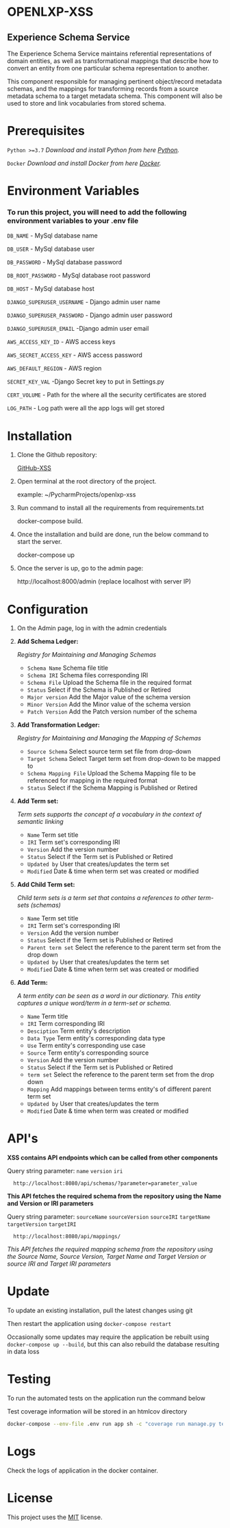 
# OPENLXP-XSS

## Experience Schema Service


The Experience Schema Service maintains referential representations of domain entities, as well as transformational mappings that describe how to convert an entity from one particular schema representation to another.

This component responsible for managing pertinent object/record metadata schemas, and the mappings for transforming records from a source metadata schema to a target metadata schema. This component will also be used to store and link vocabularies from stored schema.


# Prerequisites
`Python >=3.7`  *Download and install Python from here [Python](https://www.python.org/downloads/).*

`Docker`  *Download and install Docker from here [Docker](https://www.docker.com/products/docker-desktop).*


# Environment Variables

### To run this project, you will need to add the following environment variables to your .env file

`DB_NAME` - MySql database name

`DB_USER` - MySql database user

`DB_PASSWORD` - MySql database password

`DB_ROOT_PASSWORD` - MySql database root password

`DB_HOST` - MySql database host

`DJANGO_SUPERUSER_USERNAME` - Django admin user name

`DJANGO_SUPERUSER_PASSWORD` - Django admin user password

`DJANGO_SUPERUSER_EMAIL` -Django admin user email

`AWS_ACCESS_KEY_ID` - AWS access keys

`AWS_SECRET_ACCESS_KEY` - AWS access password

`AWS_DEFAULT_REGION` - AWS region

`SECRET_KEY_VAL` -Django Secret key to put in Settings.py

`CERT_VOLUME` - Path for the where all the security certificates are stored

`LOG_PATH` - Log path were all the app logs will get stored


# Installation

1. Clone the Github repository:

   [GitHub-XSS](https://github.com/OpenLXP/openlxp-xss.git)

2. Open terminal at the root directory of the project.
    
    example: ~/PycharmProjects/openlxp-xss

3. Run command to install all the requirements from requirements.txt 
    
    docker-compose build.

4. Once the installation and build are done, run the below command to start the server.
    
    docker-compose up

5. Once the server is up, go to the admin page:
    
    http://localhost:8000/admin (replace localhost with server IP)


# Configuration

1. On the Admin page, log in with the admin credentials 


2. **Add Schema Ledger:** 
   
   *Registry for Maintaining and Managing Schemas*

   - `Schema Name` Schema file title
   - `Schema IRI` Schema files corresponding IRI
   - `Schema File` Upload the Schema file in the required format
   - `Status` Select if the Schema is Published or Retired
   - `Major version` Add the Major value of the schema version
   - `Minor Version` Add the Minor value of the schema version
   - `Patch Version` Add the Patch version number of the schema
   

3.  **Add Transformation Ledger:**
    
      *Registry for Maintaining and Managing the Mapping of Schemas*
      - `Source Schema` Select source term set file from drop-down
      - `Target Schema` Select Target term set from drop-down to be mapped to
      - `Schema Mapping File` Upload the Schema Mapping file to be referenced for mapping in the required format
      - `Status` Select if the Schema Mapping is Published or Retired
    
4. **Add Term set:**
    
    *Term sets supports the concept of a vocabulary in the context of semantic linking*
    - `Name` Term set title
    - `IRI` Term set's corresponding IRI
    - `Version` Add the version number
    - `Status` Select if the Term set is Published or Retired
    - `Updated by` User that creates/updates the term set
    - `Modified` Date & time when term set was created or modified
    
5. **Add Child Term set:**
    
    *Child term sets is a term set that contains a references to other term-sets (schemas)*
    - `Name` Term set title
    - `IRI` Term set's corresponding IRI
    - `Version` Add the version number
    - `Status` Select if the Term set is Published or Retired
    - `Parent term set` Select the reference to the parent term set from the drop down
    - `Updated by` User that creates/updates the term set
    - `Modified` Date & time when term set was created or modified
    
6. **Add Term:**
    
    *A term entity can be seen as a word in our dictionary. This entity captures a unique word/term in a term-set or schema.*
    - `Name` Term title
    - `IRI` Term corresponding IRI
    - `Desciption` Term entity's description
    - `Data Type` Term entity's corresponding data type
    - `Use` Term entity's corresponding use case
    - `Source` Term entity's corresponding source
    - `Version` Add the version number
    - `Status` Select if the Term set is Published or Retired
    - `term set` Select the reference to the parent term set from the drop down
    - `Mapping` Add mappings between terms entity's of different parent term set
    - `Updated by` User that creates/updates the term
    - `Modified` Date & time when term was created or modified
   
# API's 
 **XSS contains API endpoints which can be called from other components**
 
Query string parameter: `name` `version` `iri`

      http://localhost:8080/api/schemas/?parameter=parameter_value
    

    
**This API fetches the required schema from the repository using the Name and Version or IRI parameters**

Query string parameter: `sourceName` `sourceVersion` `sourceIRI` `targetName` `targetVersion` `targetIRI`

      http://localhost:8080/api/mappings/
    
*This API fetches the required mapping schema from the repository using the Source Name, Source Version, Target Name and Target Version or source IRI and Target IRI parameters*
   
# Update

To update an existing installation, pull the latest changes using git

Then restart the application using `docker-compose restart`

Occasionally some updates may require the application be rebuilt using `docker-compose up --build`, but this can also rebuild the database resulting in data loss

# Testing

To run the automated tests on the application run the command below

Test coverage information will be stored in an htmlcov directory

```bash
docker-compose --env-file .env run app sh -c "coverage run manage.py test && coverage html && flake8"
```

# Logs
Check the logs of application in the docker container.


# License

 This project uses the [MIT](http://www.apache.org/licenses/LICENSE-2.0) license.
  
